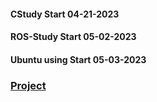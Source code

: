 ####  __CStudy__ Start 04-21-2023
####  __ROS-Study__ Start 05-02-2023
####  __Ubuntu using__ Start 05-03-2023
### [Project](https://github.com/enrhd24/CStudy/tree/main/Project)
